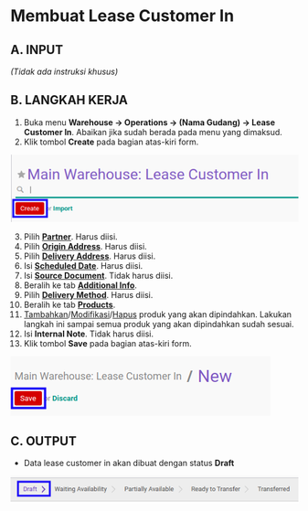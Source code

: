 # Membuat Lease Customer In

## A. INPUT

*(Tidak ada instruksi khusus)*

## B. LANGKAH KERJA

1. Buka menu **Warehouse -> Operations -> (Nama Gudang) -> Lease Customer In**. Abaikan jika sudah berada pada menu yang dimaksud.
2. Klik tombol **Create** pada bagian atas-kiri form.

![](../../img/lease-customer-in/tombol-create.png)

3. Pilih **[Partner](./penjelasan.md#field-partner)**. Harus diisi.
4. Pilih **[Origin Address](./penjelasan.md#field-origin-address)**. Harus diisi.
5. Pilih **[Delivery Address](./penjelasan.md#field-delivery-address)**. Harus diisi.
6. Isi **[Scheduled Date](./penjelasan.md#field-scheduled-date)**. Harus diisi.
7. Isi **[Source Document](./penjelasan.md#field-source-document)**. Tidak harus diisi.
8. Beralih ke tab **[Additional Info](./penjelasan.md#tab-additional-info)**.
9. Pilih **[Delivery Method](./penjelasan.md#field-delivery-method)**. Harus diisi.
10. Beralih ke tab **[Products](./penjelasan.md#tab-products)**.
11. <a name="l11">[Tambahkan](./produk-tambah.md)/[Modifikasi](./produk-modifikasi.md)/[Hapus](./produk-hapus.md)</a> produk yang akan dipindahkan. Lakukan langkah ini sampai semua produk yang akan dipindahkan sudah sesuai.
12. Isi **Internal Note**. Tidak harus diisi.
13. Klik tombol **Save** pada bagian atas-kiri form.

![](../../img/lease-customer-in/tombol-save.png)

## C. OUTPUT

* Data lease customer in akan dibuat dengan status **Draft**

![](../../img/lease-customer-in/status-input-draft.png)
